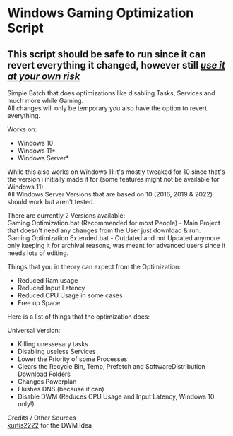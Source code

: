 # Windows Gaming Optimization Script
## **This script should be safe to run since it can revert everything it changed, however still <ins>_use it at your own risk_<ins/>**

Simple Batch that does optimizations like disabling Tasks, Services and much more while Gaming.<br/>
All changes will only be temporary you also have the option to revert everything.

Works on:
- Windows 10
- Windows 11*
- Windows Server*

While this also works on Windows 11 it's mostly tweaked for 10 since that's the version i initially made it for (some features might not be available for Windows 11).<br>
All Windows Server Versions that are based on 10 (2016, 2019 & 2022) should work but aren't tested.

There are currently 2 Versions available:<br/>
Gaming Optimization.bat (Recommended for most People) - Main Project that doesn't need any changes from the User just download & run.<br/>
Gaming Optimization Extended.bat - Outdated and not Updated anymore only keeping it for archival reasons, was meant for advanced users since it needs lots of editing.

Things that you in theory can expect from the Optimization:<br/>
- Reduced Ram usage
- Reduced Input Latency
- Reduced CPU Usage in some cases
- Free up Space

Here is a list of things that the optimization does:

Universal Version:<br/>
- Killing unessesary tasks
- Disabling useless Services
- Lower the Priority of some Processes
- Clears the Recycle Bin, Temp, Prefetch and SoftwareDistribution Download Folders
- Changes Powerplan
- Flushes DNS (because it can)
- Disable DWM (Reduces CPU Usage and Input Latency, Windows 10 only!)

Credits / Other Sources<br/>
[kurtis2222](https://github.com/kurtis2222/win10_dwm_tool) for the DWM Idea<br/>
